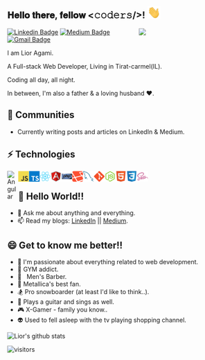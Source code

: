 <h2> 𝐇𝐞𝐥𝐥𝐨 𝐭𝐡𝐞𝐫𝐞, 𝐟𝐞𝐥𝐥𝐨𝐰 <𝚌𝚘𝚍𝚎𝚛𝚜/>! <img src="https://raw.githubusercontent.com/ABSphreak/ABSphreak/master/gifs/Hi.gif" width="30px"></h2>

<img align='right' src='https://user-images.githubusercontent.com/5713670/87202985-820dcb80-c2b6-11ea-9f56-7ec461c497c3.gif' width='200"'>

[![Linkedin Badge](https://img.shields.io/badge/-lioragami-blue?style=flat-square&logo=Linkedin&logoColor=white&link=https://www.linkedin.com/in/lior-agami/)](https://www.linkedin.com/in/lior-agami/) [![Medium Badge](https://img.shields.io/badge/-lioragami-03a57a?style=flat-square&labelColor=000000&logo=Medium&link=https://lioragami.medium.com/)](https://lioragami.medium.com/)
[![Gmail Badge](https://img.shields.io/badge/-lioragami4@gmail.com-c14438?style=flat-square&logo=Gmail&logoColor=white&link=mailto:lioragami4@gmail.com)](mailto:lioragami4@gmail.com)

I am Lior Agami.

A Full-stack Web Developer, Living in Tirat-carmel(IL).

Coding all day, all night.

In between, I'm also a father & a loving husband ❤.

## 👯 Communities
* Currently writing posts and articles on LinkedIn & Medium.

## ⚡ Technologies
<img width="25px" align="left" alt="Angular" width="26px" src="https://cdn.jsdelivr.net/npm/simple-icons@3.11.0/icons/angular.svg" />
<img width="25px" align="left" alt="JavaScript" width="26px" src="https://github.com/devicons/devicon/blob/master/icons/javascript/javascript-original.svg" />
<img width="25px" align="left" alt="Typescript" width="26px" src="https://github.com/devicons/devicon/blob/master/icons/typescript/typescript-original.svg" />
<img width="25px" align="left" alt="React" width="26px" src="https://github.com/devicons/devicon/blob/master/icons/react/react-original.svg" />
<img width="25px" align="left" alt="angularJS" width="26px" src="https://github.com/devicons/devicon/blob/master/icons/angularjs/angularjs-original.svg" />
<img width="25px" align="left" alt="php" width="26px" src="https://github.com/devicons/devicon/blob/master/icons/php/php-original.svg" />
<img width="25px" align="left" alt="Laravel" width="26px" src="https://github.com/devicons/devicon/blob/master/icons/laravel/laravel-plain.svg" />
<img width="25px" align="left" alt="MySQL" width="26px" src="https://github.com/devicons/devicon/blob/master/icons/mysql/mysql-original.svg" />
<img width="25px" align="left" alt="Git" width="26px" src="https://github.com/devicons/devicon/blob/master/icons/git/git-original.svg" />
<img width="25px" align="left" alt="Nodejs" width="26px" src="https://github.com/devicons/devicon/blob/master/icons/nodejs/nodejs-original.svg" />
<img width="25px" align="left" alt="HTML5" width="26px" src="https://github.com/devicons/devicon/blob/master/icons/html5/html5-original.svg" />
<img width="25px" align="left" alt="CSS3" width="26px" src="https://github.com/devicons/devicon/blob/master/icons/css3/css3-original.svg" />
<img width="25px" align="left" alt="Sass" width="26px" src="https://github.com/devicons/devicon/blob/master/icons/sass/sass-original.svg" />

<br/>

## 🎯 Hello World!!
- 💬 Ask me about anything and everything.
- 📫 Read my blogs: [LinkedIn](https://www.linkedin.com/in/lior-agami/) || [Medium](https://lioragami.medium.com/).

## 😄 Get to know me better!!
- 🤖 I'm passionate about everything related to web development.
- 💪 GYM addict.
- 💈 &nbsp;&nbsp;Men's Barber.
- 🎸 Metallica's best fan.
- 🏂 Pro snowboarder (at least I'd like to think..).
- 🎼 Plays a guitar and sings as well.
- 🎮 X-Gamer - family you know..
- 👽 Used to fell asleep with the tv playing shopping channel.

![Lior's github stats](https://github-readme-stats.vercel.app/api?username=lioragami&hide=["issues"]&show_icons=true)

![visitors](https://visitor-badge.glitch.me/badge?page_id=lioragami.lioragami)

